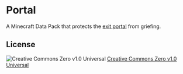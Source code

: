 # Portal
A Minecraft Data Pack that protects the [exit portal](https://minecraft.gamepedia.com/Exit_portal) from griefing.

## License
![Creative Commons Zero v1.0 Universal](https://licensebuttons.net/l/zero/1.0/88x31.png)
[Creative Commons Zero v1.0 Universal](LICENSE.txt)

